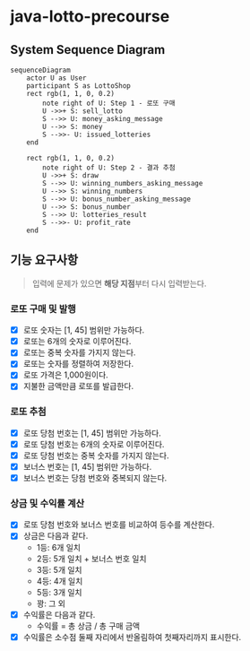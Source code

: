 # java-lotto-precourse

## System Sequence Diagram

```mermaid
sequenceDiagram
    actor U as User
    participant S as LottoShop
    rect rgb(1, 1, 0, 0.2)
        note right of U: Step 1 - 로또 구매
        U ->>+ S: sell_lotto
        S -->> U: money_asking_message
        U -->> S: money
        S -->>- U: issued_lotteries
    end

    rect rgb(1, 1, 0, 0.2)
        note right of U: Step 2 - 결과 추첨
        U ->>+ S: draw
        S -->> U: winning_numbers_asking_message
        U -->> S: winning_numbers
        S -->> U: bonus_number_asking_message
        U -->> S: bonus_number
        S -->> U: lotteries_result
        S -->>- U: profit_rate
    end
```

## 기능 요구사항

> 입력에 문제가 있으면 **해당 지점**부터 다시 입력받는다.

### 로또 구매 및 발행

- [x] 로또 숫자는 [1, 45] 범위만 가능하다.
- [x] 로또는 6개의 숫자로 이루어진다.
- [x] 로또는 중복 숫자를 가지지 않는다.
- [x] 로또는 숫자를 정렬하여 저장한다.
- [x] 로또 가격은 1,000원이다.
- [x] 지불한 금액만큼 로또를 발급한다.

### 로또 추첨

- [x] 로또 당첨 번호는 [1, 45] 범위만 가능하다.
- [x] 로또 당첨 번호는 6개의 숫자로 이루어진다.
- [x] 로또 당첨 번호는 중복 숫자를 가지지 않는다.
- [x] 보너스 번호는 [1, 45] 범위만 가능하다.
- [x] 보너스 번호는 당첨 번호와 중복되지 않는다.

### 상금 및 수익률 계산

- [x] 로또 당첨 번호와 보너스 번호를 비교하여 등수를 계산한다.
- [x] 상금은 다음과 같다.
    - 1등: 6개 일치
    - 2등: 5개 일치 + 보너스 번호 일치
    - 3등: 5개 일치
    - 4등: 4개 일치
    - 5등: 3개 일치
    - 꽝: 그 외
- [x] 수익률은 다음과 같다.
    - 수익률 = 총 상금 / 총 구매 금액
- [x] 수익률은 소수점 둘째 자리에서 반올림하여 첫째자리까지 표시한다.
